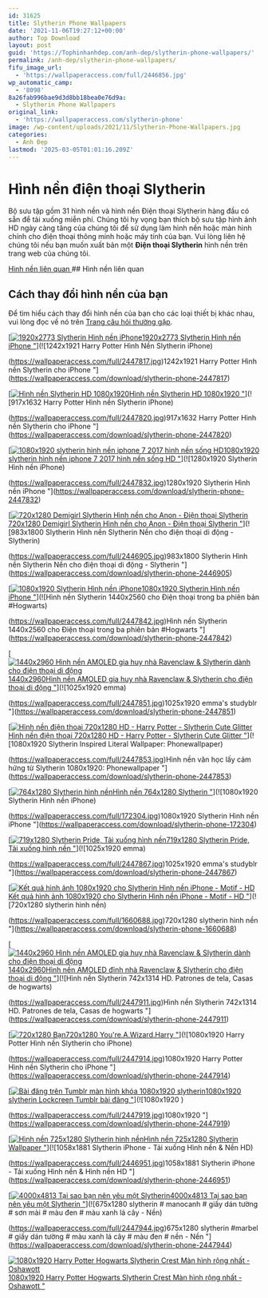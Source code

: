 ```yaml
---
id: 31625
title: Slytherin Phone Wallpapers
date: '2021-11-06T19:27:12+00:00'
author: Top Download
layout: post
guid: 'https://Tophinhanhdep.com/anh-dep/slytherin-phone-wallpapers/'
permalink: /anh-dep/slytherin-phone-wallpapers/
fifu_image_url:
  - 'https://wallpaperaccess.com/full/2446856.jpg'
wp_automatic_camp:
  - '8098'
8a26fab996bae9d3d8bb18bea0e76d9a:
  - Slytherin Phone Wallpapers
original_link:
  - 'https://wallpaperaccess.com/slytherin-phone'
image: /wp-content/uploads/2021/11/Slytherin-Phone-Wallpapers.jpg
categories:
  - Ảnh Đẹp
lastmod: '2025-03-05T01:01:16.209Z'
---
```

# Hình nền điện thoại Slytherin

Bộ sưu tập gồm 31 hình nền và hình nền Điện thoại Slytherin hàng đầu có sẵn để tải xuống miễn phí. Chúng tôi hy vọng bạn thích bộ sưu tập hình ảnh HD ngày càng tăng của chúng tôi để sử dụng làm hình nền hoặc màn hình chính cho điện thoại thông minh hoặc máy tính của bạn. Vui lòng liên hệ chúng tôi nếu bạn muốn xuất bản một **Điện thoại Slytherin** hình nền trên trang web của chúng tôi.

[Hình nền liên quan ](#related) ## Hình nền liên quan

## Cách thay đổi hình nền của bạn

Để tìm hiểu cách thay đổi hình nền của bạn cho các loại thiết bị khác nhau, vui lòng đọc về nó trên [Trang câu hỏi thường gặp](https://tophinhanhdep.com/faq/).

  
[[![1920x2773 Slytherin Hình nền iPhone](https://wallpaperaccess.com/full/2446856.jpg)1920x2773 Slytherin Hình nền iPhone "](https://wallpaperaccess.com/download/slytherin-phone-2446856)](![1242x1921 Harry Potter Hình Nền Slytherin iPhone)

(https://wallpaperaccess.com/full/2447817.jpg)1242x1921 Harry Potter Hình nền Slytherin cho iPhone "](https://wallpaperaccess.com/download/slytherin-phone-2447817)

[[![Hình nền Slytherin HD 1080x1920](https://wallpaperaccess.com/full/2446844.jpg)Hình nền Slytherin HD 1080x1920 "](https://wallpaperaccess.com/download/slytherin-phone-2446844)](![917x1632 Harry Potter Hình nền Slytherin iPhone)

(https://wallpaperaccess.com/full/2447820.jpg)917x1632 Harry Potter Hình nền Slytherin cho iPhone "](https://wallpaperaccess.com/download/slytherin-phone-2447820)

[[![1080x1920 slytherin hình nền iphone 7 2017 hình nền sống HD](https://wallpaperaccess.com/full/2447824.jpg)1080x1920 slytherin hình nền iphone 7 2017 hình nền sống HD "](https://wallpaperaccess.com/download/slytherin-phone-2447824)](![1280x1920 Slytherin Hình nền iPhone)

(https://wallpaperaccess.com/full/2447832.jpg)1280x1920 Slytherin Hình nền iPhone "](https://wallpaperaccess.com/download/slytherin-phone-2447832)

[[![720x1280 Demigirl Slytherin Hình nền cho Anon - Điện thoại Slytherin](https://wallpaperaccess.com/full/2447837.jpg)720x1280 Demigirl Slytherin Hình nền cho Anon - Điện thoại Slytherin "](https://wallpaperaccess.com/download/slytherin-phone-2447837)](![983x1800 Slytherin Hình nền Slytherin Nền cho điện thoại di động - Slytherin)

(https://wallpaperaccess.com/full/2446905.jpg)983x1800 Slytherin Hình nền Slytherin Nền cho điện thoại di động - Slytherin "](https://wallpaperaccess.com/download/slytherin-phone-2446905)

[[![1080x1920 Slytherin Hình nền iPhone](https://wallpaperaccess.com/full/2447841.jpg)1080x1920 Slytherin Hình nền iPhone "](https://wallpaperaccess.com/download/slytherin-phone-2447841)](![Hình nền Slytherin 1440x2560 cho Điện thoại trong ba phiên bản #Hogwarts)

(https://wallpaperaccess.com/full/2447842.jpg)Hình nền Slytherin 1440x2560 cho Điện thoại trong ba phiên bản #Hogwarts "](https://wallpaperaccess.com/download/slytherin-phone-2447842)

[[![1440x2960 ​​Hình nền AMOLED gia huy nhà Ravenclaw & Slytherin dành cho điện thoại di động](https://wallpaperaccess.com/full/2447845.jpg)1440x2960 ​​Hình nền AMOLED gia huy nhà Ravenclaw &amp; Slytherin cho điện thoại di động "](https://wallpaperaccess.com/download/slytherin-phone-2447845)](![1025x1920 emma)

(https://wallpaperaccess.com/full/2447851.jpg)1025x1920 emma's studyblr "](https://wallpaperaccess.com/download/slytherin-phone-2447851)

[[![Hình nền điện thoại 720x1280 HD - Harry Potter - Slytherin Cute Glitter](https://wallpaperaccess.com/full/2447852.jpg)Hình nền điện thoại 720x1280 HD - Harry Potter - Slytherin Cute Glitter "](https://wallpaperaccess.com/download/slytherin-phone-2447852)](![1080x1920 Slytherin Inspired Literal Wallpaper: Phonewallpaper)

(https://wallpaperaccess.com/full/2447853.jpg)Hình nền văn học lấy cảm hứng từ Slytherin 1080x1920: Phonewallpaper "](https://wallpaperaccess.com/download/slytherin-phone-2447853)

[[![764x1280 Slytherin hình nền](https://wallpaperaccess.com/full/2447855.jpg)Hình nền 764x1280 Slytherin "](https://wallpaperaccess.com/download/slytherin-phone-2447855)](![1080x1920 Slytherin Hình nền iPhone)

(https://wallpaperaccess.com/full/172304.jpg)1080x1920 Slytherin Hình nền iPhone "](https://wallpaperaccess.com/download/slytherin-phone-172304)

[[![719x1280 Slytherin Pride, Tải xuống hình nền](https://wallpaperaccess.com/full/2447863.jpg)719x1280 Slytherin Pride, Tải xuống hình nền "](https://wallpaperaccess.com/download/slytherin-phone-2447863)](![1025x1920 emma)

(https://wallpaperaccess.com/full/2447867.jpg)1025x1920 emma's studyblr "](https://wallpaperaccess.com/download/slytherin-phone-2447867)

[[![Kết quả hình ảnh 1080x1920 cho Slytherin Hình nền iPhone - Motif - HD](https://wallpaperaccess.com/full/2447868.jpg)Kết quả hình ảnh 1080x1920 cho Slytherin Hình nền iPhone - Motif - HD "](https://wallpaperaccess.com/download/slytherin-phone-2447868)](![720x1280 slytherin hình nền)

(https://wallpaperaccess.com/full/1660688.jpg)720x1280 slytherin hình nền "](https://wallpaperaccess.com/download/slytherin-phone-1660688)

[[![1440x2960 ​​Hình nền AMOLED gia huy nhà Ravenclaw & Slytherin dành cho điện thoại di động](https://wallpaperaccess.com/full/2447910.jpg)1440x2960 ​​Hình nền AMOLED đỉnh nhà Ravenclaw &amp; Slytherin cho điện thoại di động "](https://wallpaperaccess.com/download/slytherin-phone-2447910)](![Hình nền Slytherin 742x1314 HD.  Patrones de tela, Casas de hogwarts)

(https://wallpaperaccess.com/full/2447911.jpg)Hình nền Slytherin 742x1314 HD. Patrones de tela, Casas de hogwarts "](https://wallpaperaccess.com/download/slytherin-phone-2447911)

[[![720x1280 Bạn](https://wallpaperaccess.com/full/2447912.jpg)720x1280 You're.A.Wizard.Harry "](https://wallpaperaccess.com/download/slytherin-phone-2447912)](![1080x1920 Harry Potter Hình nền Slytherin cho iPhone)

(https://wallpaperaccess.com/full/2447914.jpg)1080x1920 Harry Potter Hình nền Slytherin cho iPhone "](https://wallpaperaccess.com/download/slytherin-phone-2447914)

[[![Bài đăng trên Tumblr màn hình khóa 1080x1920 slytherin](https://wallpaperaccess.com/full/2447915.png)1080x1920 slytherin Lockcreen Tumblr bài đăng "](https://wallpaperaccess.com/download/slytherin-phone-2447915)](![1080x1920 )

(https://wallpaperaccess.com/full/2447919.jpg)1080x1920 "](https://wallpaperaccess.com/download/slytherin-phone-2447919)

[[![Hình nền 725x1280 Slytherin hình nền](https://wallpaperaccess.com/full/2447920.jpg)Hình nền 725x1280 Slytherin Wallpaper "](https://wallpaperaccess.com/download/slytherin-phone-2447920)](![1058x1881 Slytherin iPhone - Tải xuống Hình nền & Nền HD)

(https://wallpaperaccess.com/full/2446951.jpg)1058x1881 Slytherin iPhone - Tải xuống Hình nền &amp; Hình nền HD "](https://wallpaperaccess.com/download/slytherin-phone-2446951)

[[![4000x4813 Tại sao bạn nên yêu một Slytherin](https://wallpaperaccess.com/full/2447925.jpg)4000x4813 Tại sao bạn nên yêu một Slytherin "](https://wallpaperaccess.com/download/slytherin-phone-2447925)](![675x1280 slytherin # manocanh # giấy dán tường # sơn mài # màu đen # màu xanh lá cây - Nền)

(https://wallpaperaccess.com/full/2447944.jpg)675x1280 slytherin #marbel # giấy dán tường # màu xanh lá cây # màu đen # nền - Nền "](https://wallpaperaccess.com/download/slytherin-phone-2447944)

[![1080x1920 Harry Potter Hogwarts Slytherin Crest Màn hình rộng nhất - Oshawott](https://wallpaperaccess.com/full/2447948.jpg)1080x1920 Harry Potter Hogwarts Slytherin Crest Màn hình rộng nhất - Oshawott "](https://wallpaperaccess.com/download/slytherin-phone-2447948)
